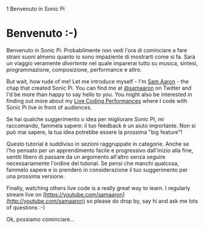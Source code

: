 1 Benvenuto in Sonic Pi

# Benvenuto :-)

Benvenuto in Sonic Pi. Probabilmente non vedi l'ora di cominciare a fare strani suoni almeno quanto io sono impaziente di mostrarti come si fa. Sarà un viaggio veramente *divertente* nel quale imparerai tutto su musica, sintesi, programmazione, composizione, performance e altro.

But wait, how rude of me! Let me introduce myself - I'm [Sam Aaron](https://twitter.com/samaaron) - the chap that created Sonic Pi. You can find me at [@samaaron](http://twitter.com/samaaron) on Twitter and I'd be more than happy to say hello to you. You might also be interested in finding out more about my [Live Coding Performances](https://youtube.com/samaaron) where I code with Sonic Pi live in front of audiences.

Se hai qualche suggerimento o idea per migliorare Sonic PI, mi raccomando, fammela sapere: il tuo feedback è un aiuto importante. Non si può mai sapere, la tua idea potrebbe essere la prossima "big feature"!

Questo tutorial è suddiviso in sezioni raggruppate in categorie. Anche se l'ho pensato per un apprendimento facile e progressivo dall'inizio alla fine, sentiti libero di passare da un argomento all'altro senza seguire necessariamente l'ordine del tutorial. Se pensi che manchi qualcosa, fammelo sapere e io prenderò in considerazione il tuo suggerimento per una prossima versione.

Finally, watching others live code is a really great way to learn. I regularly stream live on [https://youtube.com/samaaron](http://youtube.com/samaaron) so please do drop by, say hi and ask me lots of questions :-)

Ok, possiamo cominciare...

